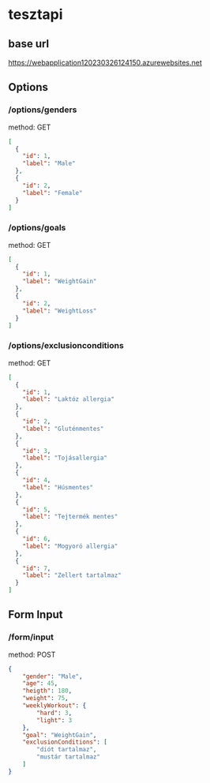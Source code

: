 # tesztapi

## base url
https://webapplication120230326124150.azurewebsites.net

## Options
### /options/genders
method: GET
```json
[
  {
    "id": 1,
    "label": "Male"
  },
  {
    "id": 2,
    "label": "Female"
  }
]
````

### /options/goals
method: GET
```json
[
  {
    "id": 1,
    "label": "WeightGain"
  },
  {
    "id": 2,
    "label": "WeightLoss"
  }
]
````

### /options/exclusionconditions
method: GET
```json
[
  {
    "id": 1,
    "label": "Laktóz allergia"
  },
  {
    "id": 2,
    "label": "Gluténmentes"
  },
  {
    "id": 3,
    "label": "Tojásallergia"
  },
  {
    "id": 4,
    "label": "Húsmentes"
  },
  {
    "id": 5,
    "label": "Tejtermék mentes"
  },
  {
    "id": 6,
    "label": "Mogyoró allergia"
  },
  {
    "id": 7,
    "label": "Zellert tartalmaz"
  }
]
````

## Form Input
### /form/input
method: POST
```json
{
    "gender": "Male",
    "age": 45,
    "heigth": 180,
    "weight": 75,
    "weeklyWorkout": {
        "hard": 3,
        "light": 3
    },
    "goal": "WeightGain",
    "exclusionConditions": [
        "diót tartalmaz",
        "mustár tartalmaz"
    ]
}

```

